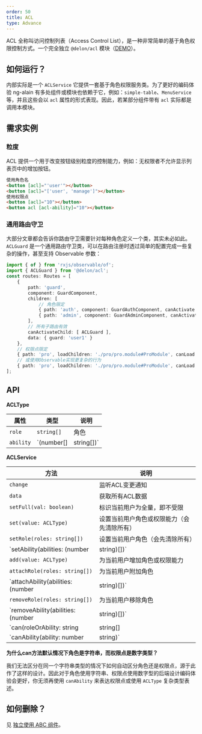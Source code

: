 ```yaml
---
order: 50
title: ACL
type: Advance
---
```


ACL 全称叫访问控制列表（Access Control List），是一种非常简单的基于角色权限控制方式。一个完全独立 `@delon/acl` 模块（[DEMO](//cipchk.github.io/ng-alain/#/logics/acl)）。

## 如何运行？

内部实际是一个 `ACLService` 它提供一套基于角色权限服务类。为了更好的编码体验 ng-alain 有多处组件或模块也依赖于它，例如：`simple-table`、`MenuService` 等，并且这些会以 `acl` 属性的形式表现。因此，若某部分组件带有 `acl` 实际都是调用本模块。

## 需求实例

### 粒度

ACL 提供一个用于改变按钮级别粒度的控制能力，例如：无权限者不允许显示列表页中的增加按钮。

```html
使用角色名
<button [acl]="'user'"></button>
<button [acl]="['user', 'manage']"></button>
使用权限点
<button [acl]="10"></button>
<button acl [acl-ability]="10"></button>
```

### 通用路由守卫

大部分文章都会告诉你路由守卫需要针对每种角色定义一个类，其实未必如此。`ACLGuard` 是一个通用路由守卫类，可以在路由注册时透过简单的配置完成一些复杂的操作，甚至支持 Observable 参数：

```ts
import { of } from 'rxjs/observable/of';
import { ACLGuard } from '@delon/acl';
const routes: Routes = [
    {
        path: 'guard',
        component: GuardComponent,
        children: [
            // 角色限定
            { path: 'auth', component: GuardAuthComponent, canActivate: [ ACLGuard ], data: { guard: 'user1' } },
            { path: 'admin', component: GuardAdminComponent, canActivate: [ ACLGuard ], data: { guard: 'admin' } }
        ],
        // 所有子路由有效
        canActivateChild: [ ACLGuard ],
        data: { guard: 'user1' }
    },
    // 权限点限定
    { path: 'pro', loadChildren: './pro/pro.module#ProModule', canLoad: [ ACLGuard ], data: { guard: 1 } },
    // 或使用Observable实现更复杂的行为
    { path: 'pro', loadChildren: './pro/pro.module#ProModule', canLoad: [ ACLGuard ], data: { guard: of(false).pipe(map(v => 'admin')) } }
];
```

## API

**ACLType**

| 属性 | 类型 | 说明 |
| --- | --- | --- |
| `role` | `string[]` | 角色 |
| `ability` | `(number[] | string[])` | 权限点 |

**ACLService**

| 方法 | 说明 |
| --- | --- |
| `change` | 监听ACL变更通知 |
| `data` | 获取所有ACL数据 |
| `setFull(val: boolean)` | 标识当前用户为全量，即不受限 |
| `set(value: ACLType)` | 设置当前用户角色或权限能力（会先清除所有） |
| `setRole(roles: string[])` | 设置当前用户角色（会先清除所有） |
| `setAbility(abilities: (number | string)[])` | 设置当前用户权限能力（会先清除所有） |
| `add(value: ACLType)` | 为当前用户增加角色或权限能力 |
| `attachRole(roles: string[])` | 为当前用户附加角色 |
| `attachAbility(abilities: (number | string)[])` | 为当前用户附加权限 |
| `removeRole(roles: string[])` | 为当前用户移除角色 |
| `removeAbility(abilities: (number | string)[])` | 为当前用户移除权限 |
| `can(roleOrAbility: string | string[] | ACLType)` | 当前用户是否有对应角色 |
| `canAbility(ability: number | string)` | 当前用户是否有对应权限点 |

**为什么can方法默认情况下角色是字符串，而权限点是数字类型？**

我们无法区分在同一个字符串类型的情况下如何自动区分角色还是权限点，源于此作了这样的设计。因此对于角色使用字符串、权限点使用数字型的后端设计编码体验会更好，你无须再使用 `canAbility` 来表达权限点或使用 `ACLType` 复杂类型表述。

## 如何删除？

见 [独立使用 ABC 组件](/docs/use-components-alone)。
